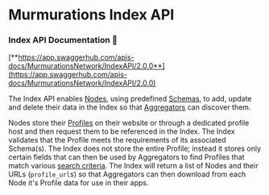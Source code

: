 # Murmurations Index API

### Index API Documentation :orange_book:

[**https://app.swaggerhub.com/apis-docs/MurmurationsNetwork/IndexAPI/2.0.0**](https://app.swaggerhub.com/apis-docs/MurmurationsNetwork/IndexAPI/2.0.0)

The Index API enables [Nodes](/about/common-terms.html#node), using predefined [Schemas](/about/common-terms.html#schema), to add, update and delete their data in the Index so that [Aggregators](/about/common-terms.html#aggregator) can discover them.

Nodes store their [Profiles](/about/common-terms.html#profile) on their website or through a dedicated profile host and then request them to be referenced in the Index. The Index validates that the Profile meets the requirements of its associated Schema(s). The Index does not store the entire Profile; instead it stores only certain fields that can then be used by Aggregators to find Profiles that match various [search criteria](https://app.swaggerhub.com/apis-docs/MurmurationsNetwork/IndexAPI/2.0.0#/Aggregator%20Endpoints/get_nodes). The Index will return a list of Nodes and their URLs (`profile_url`s) so that Aggregators can then download from each Node it's Profile data for use in their apps.
